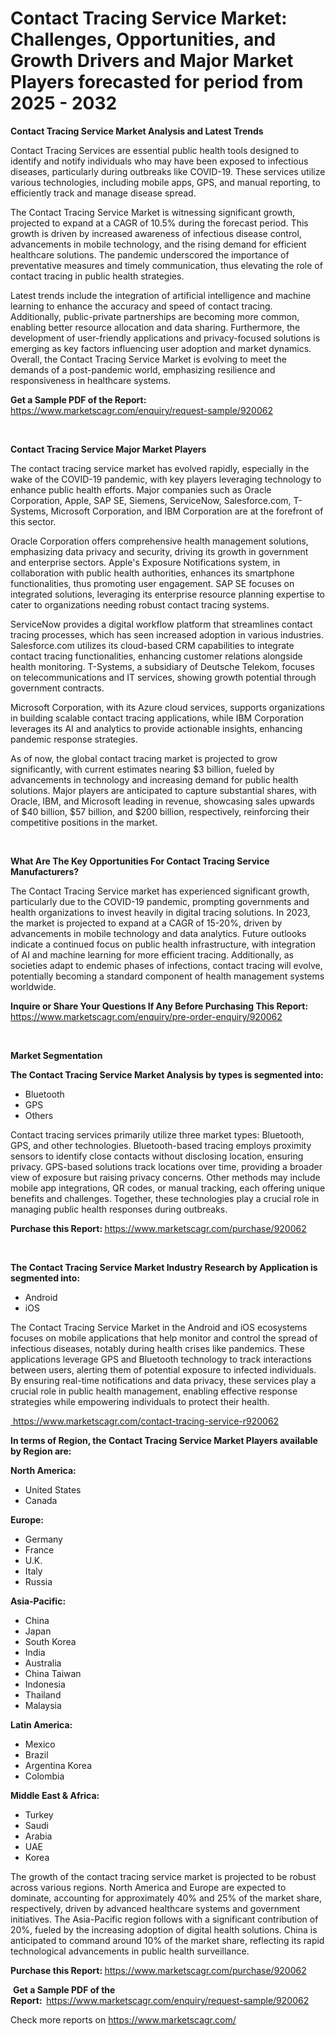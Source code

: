 <p><h1>Contact Tracing Service Market: Challenges, Opportunities, and Growth Drivers and Major Market Players forecasted for period from 2025 - 2032</h1></p><p><strong>Contact Tracing Service Market Analysis and Latest Trends</strong></p>
<p><p>Contact Tracing Services are essential public health tools designed to identify and notify individuals who may have been exposed to infectious diseases, particularly during outbreaks like COVID-19. These services utilize various technologies, including mobile apps, GPS, and manual reporting, to efficiently track and manage disease spread.</p><p>The Contact Tracing Service Market is witnessing significant growth, projected to expand at a CAGR of 10.5% during the forecast period. This growth is driven by increased awareness of infectious disease control, advancements in mobile technology, and the rising demand for efficient healthcare solutions. The pandemic underscored the importance of preventative measures and timely communication, thus elevating the role of contact tracing in public health strategies.</p><p>Latest trends include the integration of artificial intelligence and machine learning to enhance the accuracy and speed of contact tracing. Additionally, public-private partnerships are becoming more common, enabling better resource allocation and data sharing. Furthermore, the development of user-friendly applications and privacy-focused solutions is emerging as key factors influencing user adoption and market dynamics. Overall, the Contact Tracing Service Market is evolving to meet the demands of a post-pandemic world, emphasizing resilience and responsiveness in healthcare systems.</p></p>
<p><strong>Get a Sample PDF of the Report:&nbsp;</strong> <a href="https://www.marketscagr.com/enquiry/request-sample/920062?utm_campaign=2804&utm_medium=2&utm_source=Github&utm_content=ia&utm_term=06032025&utm_id=contact-tracing-service">https://www.marketscagr.com/enquiry/request-sample/920062</a></p>
<p>&nbsp;</p>
<p><strong>Contact Tracing Service Major Market Players</strong></p>
<p><p>The contact tracing service market has evolved rapidly, especially in the wake of the COVID-19 pandemic, with key players leveraging technology to enhance public health efforts. Major companies such as Oracle Corporation, Apple, SAP SE, Siemens, ServiceNow, Salesforce.com, T-Systems, Microsoft Corporation, and IBM Corporation are at the forefront of this sector.</p><p>Oracle Corporation offers comprehensive health management solutions, emphasizing data privacy and security, driving its growth in government and enterprise sectors. Apple's Exposure Notifications system, in collaboration with public health authorities, enhances its smartphone functionalities, thus promoting user engagement. SAP SE focuses on integrated solutions, leveraging its enterprise resource planning expertise to cater to organizations needing robust contact tracing systems.</p><p>ServiceNow provides a digital workflow platform that streamlines contact tracing processes, which has seen increased adoption in various industries. Salesforce.com utilizes its cloud-based CRM capabilities to integrate contact tracing functionalities, enhancing customer relations alongside health monitoring. T-Systems, a subsidiary of Deutsche Telekom, focuses on telecommunications and IT services, showing growth potential through government contracts.</p><p>Microsoft Corporation, with its Azure cloud services, supports organizations in building scalable contact tracing applications, while IBM Corporation leverages its AI and analytics to provide actionable insights, enhancing pandemic response strategies.</p><p>As of now, the global contact tracing market is projected to grow significantly, with current estimates nearing $3 billion, fueled by advancements in technology and increasing demand for public health solutions. Major players are anticipated to capture substantial shares, with Oracle, IBM, and Microsoft leading in revenue, showcasing sales upwards of $40 billion, $57 billion, and $200 billion, respectively, reinforcing their competitive positions in the market.</p></p>
<p>&nbsp;</p>
<p><strong>What Are The Key Opportunities For Contact Tracing Service Manufacturers?</strong></p>
<p><p>The Contact Tracing Service market has experienced significant growth, particularly due to the COVID-19 pandemic, prompting governments and health organizations to invest heavily in digital tracing solutions. In 2023, the market is projected to expand at a CAGR of 15-20%, driven by advancements in mobile technology and data analytics. Future outlooks indicate a continued focus on public health infrastructure, with integration of AI and machine learning for more efficient tracing. Additionally, as societies adapt to endemic phases of infections, contact tracing will evolve, potentially becoming a standard component of health management systems worldwide.</p></p>
<p><strong>Inquire or Share Your Questions If Any Before Purchasing This Report:</strong> <a href="https://www.marketscagr.com/enquiry/pre-order-enquiry/920062?utm_campaign=2804&utm_medium=2&utm_source=Github&utm_content=ia&utm_term=06032025&utm_id=contact-tracing-service">https://www.marketscagr.com/enquiry/pre-order-enquiry/920062</a></p>
<p>&nbsp;</p>
<p><strong>Market Segmentation</strong></p>
<p><strong>The Contact Tracing Service Market Analysis by types is segmented into:</strong></p>
<p><ul><li>Bluetooth</li><li>GPS</li><li>Others</li></ul></p>
<p><p>Contact tracing services primarily utilize three market types: Bluetooth, GPS, and other technologies. Bluetooth-based tracing employs proximity sensors to identify close contacts without disclosing location, ensuring privacy. GPS-based solutions track locations over time, providing a broader view of exposure but raising privacy concerns. Other methods may include mobile app integrations, QR codes, or manual tracking, each offering unique benefits and challenges. Together, these technologies play a crucial role in managing public health responses during outbreaks.</p></p>
<p><strong>Purchase this Report:&nbsp;</strong><a href="https://www.marketscagr.com/purchase/920062?utm_campaign=2804&utm_medium=2&utm_source=Github&utm_content=ia&utm_term=06032025&utm_id=contact-tracing-service">https://www.marketscagr.com/purchase/920062</a></p>
<p>&nbsp;</p>
<p><strong>The Contact Tracing Service Market Industry Research by Application is segmented into:</strong></p>
<p><ul><li>Android</li><li>iOS</li></ul></p>
<p><p>The Contact Tracing Service Market in the Android and iOS ecosystems focuses on mobile applications that help monitor and control the spread of infectious diseases, notably during health crises like pandemics. These applications leverage GPS and Bluetooth technology to track interactions between users, alerting them of potential exposure to infected individuals. By ensuring real-time notifications and data privacy, these services play a crucial role in public health management, enabling effective response strategies while empowering individuals to protect their health.</p></p>
<p><a href="https://www.marketscagr.com/contact-tracing-service-r920062?utm_campaign=2804&utm_medium=2&utm_source=Github&utm_content=ia&utm_term=06032025&utm_id=contact-tracing-service">&nbsp;https://www.marketscagr.com/contact-tracing-service-r920062</a></p>
<p><strong>In terms of Region, the Contact Tracing Service Market Players available by Region are:</strong></p>
<p>
    <p> <strong> North America: </strong>
        <ul>
            <li>United States</li>
            <li>Canada</li>
        </ul>
        </p> 
    <p> <strong> Europe: </strong>
        <ul>
            <li>Germany</li>
            <li>France</li>
            <li>U.K.</li>
            <li>Italy</li>
            <li>Russia</li>
        </ul>
        </p> 
    <p> <strong> Asia-Pacific: </strong>
        <ul>
            <li>China</li>
            <li>Japan</li>
            <li>South Korea</li>
            <li>India</li>
            <li>Australia</li>
            <li>China Taiwan</li>
            <li>Indonesia</li>
            <li>Thailand</li>
            <li>Malaysia</li>
        </ul>
        </p> 
    <p> <strong> Latin America: </strong>
        <ul>
            <li>Mexico</li>
            <li>Brazil</li>
            <li>Argentina Korea</li>
            <li>Colombia</li>
        </ul>
        </p> 
    <p> <strong> Middle East & Africa: </strong>
        <ul>
            <li>Turkey</li>
            <li>Saudi</li>
            <li>Arabia</li>
            <li>UAE</li>
            <li>Korea</li>
        </ul>
    </p>
    </p>
<p><p>The growth of the contact tracing service market is projected to be robust across various regions. North America and Europe are expected to dominate, accounting for approximately 40% and 25% of the market share, respectively, driven by advanced healthcare systems and government initiatives. The Asia-Pacific region follows with a significant contribution of 20%, fueled by the increasing adoption of digital health solutions. China is anticipated to command around 10% of the market share, reflecting its rapid technological advancements in public health surveillance.</p></p>
<p><strong>Purchase this Report: </strong><a href="https://www.marketscagr.com/purchase/920062?utm_campaign=2804&utm_medium=2&utm_source=Github&utm_content=ia&utm_term=06032025&utm_id=contact-tracing-service">https://www.marketscagr.com/purchase/920062</a></p>
<p>&nbsp;<strong>Get a Sample PDF of the Report:&nbsp;&nbsp;</strong><a href="https://www.marketscagr.com/enquiry/request-sample/920062?utm_campaign=2804&utm_medium=2&utm_source=Github&utm_content=ia&utm_term=06032025&utm_id=contact-tracing-service">https://www.marketscagr.com/enquiry/request-sample/920062</a></p>
<p><strong></strong></p>
<p>Check more reports on <a href="https://www.marketscagr.com/?utm_campaign=2804&utm_medium=2&utm_source=Github&utm_content=ia&utm_term=06032025&utm_id=contact-tracing-service">https://www.marketscagr.com/</a></p>